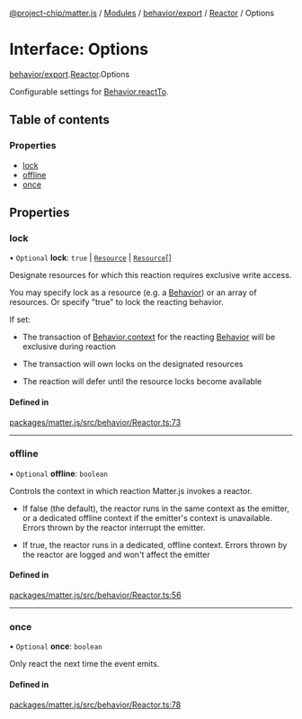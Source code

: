 [@project-chip/matter.js](../README.md) / [Modules](../modules.md) / [behavior/export](../modules/behavior_export.md) / [Reactor](../modules/behavior_export.Reactor.md) / Options

# Interface: Options

[behavior/export](../modules/behavior_export.md).[Reactor](../modules/behavior_export.Reactor.md).Options

Configurable settings for [Behavior.reactTo](../classes/behavior_export.Behavior-1.md#reactto).

## Table of contents

### Properties

- [lock](behavior_export.Reactor.Options.md#lock)
- [offline](behavior_export.Reactor.Options.md#offline)
- [once](behavior_export.Reactor.Options.md#once)

## Properties

### lock

• `Optional` **lock**: ``true`` \| [`Resource`](behavior_export._internal_.Resource-1.md) \| [`Resource`](behavior_export._internal_.Resource-1.md)[]

Designate resources for which this reaction requires exclusive write access.

You may specify lock as a resource (e.g. a [Behavior](../classes/behavior_export.Behavior-1.md)) or an array of resources.  Or specify "true" to
lock the reacting behavior.

If set:

  - The transaction of [Behavior.context](../classes/behavior_export.Behavior-1.md#context) for the reacting [Behavior](../classes/behavior_export.Behavior-1.md) will be exclusive during
    reaction

  - The transaction will own locks on the designated resources

  - The reaction will defer until the resource locks become available

#### Defined in

[packages/matter.js/src/behavior/Reactor.ts:73](https://github.com/project-chip/matter.js/blob/5f71eedebdb9fa54338bde320c311bb359b7455d/packages/matter.js/src/behavior/Reactor.ts#L73)

___

### offline

• `Optional` **offline**: `boolean`

Controls the context in which reaction Matter.js invokes a reactor.

  - If false (the default), the reactor runs in the same context as the emitter, or a dedicated offline
    context if the emitter's context is unavailable.  Errors thrown by the reactor interrupt the emitter.

  - If true, the reactor runs in a dedicated, offline context.  Errors thrown by the reactor are logged and
    won't affect the emitter

#### Defined in

[packages/matter.js/src/behavior/Reactor.ts:56](https://github.com/project-chip/matter.js/blob/5f71eedebdb9fa54338bde320c311bb359b7455d/packages/matter.js/src/behavior/Reactor.ts#L56)

___

### once

• `Optional` **once**: `boolean`

Only react the next time the event emits.

#### Defined in

[packages/matter.js/src/behavior/Reactor.ts:78](https://github.com/project-chip/matter.js/blob/5f71eedebdb9fa54338bde320c311bb359b7455d/packages/matter.js/src/behavior/Reactor.ts#L78)
